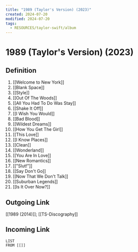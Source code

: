 ```yaml
---
title: "1989 (Taylor's Version) (2023)"
created: 2024-07-20
modified: 2024-07-20
tags:
  - RESOURCES/taylor-swift/album
---
```

# 1989 (Taylor's Version) (2023)
## Definition
1. [[Welcome to New York]]
2. [[Blank Space]]
3. [[Style]]
4. [[Out Of The Woods]]
5. [[All You Had To Do Was Stay]]
6. [[Shake It Off]]
7. [[I Wish You Would]]
8. [[Bad Blood]]
9. [[Wildest Dreams]]
10. [[How You Get The Girl]]
11. [[This Love]]
12. [[I Know Places]]
13. [[Clean]]
14. [[Wonderland]]
15. [[You Are In Love]]
16. [[New Romantics]]
17. [["Slut!"]]
18. [[Say Don't Go]]
19. [[Now That We Don't Talk]]
20. [[Suburban Legends]]
21. [[Is It Over Now?]]

## Outgoing Link
[[1989 (2014)]]; [[TS-Discography]]
## Incoming Link
```dataview
LIST
FROM [[]]
```
